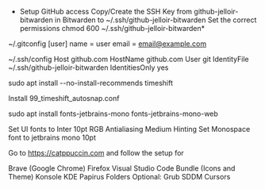 - Setup GitHub access
Copy/Create the SSH Key from github-jelloir-bitwarden in Bitwarden to ~/.ssh/github-jelloir-bitwarden
Set the correct permissions
chmod 600 ~/.ssh/github-jelloir-bitwarden*

~/.gitconfig
[user]
        name = user
        email = email@example.com

~/.ssh/config
Host github.com
  HostName github.com
  User git
  IdentityFile ~/.ssh/github-jelloir-bitwarden
  IdentitiesOnly yes


sudo apt install --no-install-recommends timeshift

Install 99_timeshift_autosnap.conf

sudo apt install fonts-jetbrains-mono fonts-jetbrains-mono-web

Set UI fonts to Inter 10pt RGB Antialiasing Medium Hinting
Set Monospace font to jetbrains mono 10pt

Go to https://catppuccin.com and follow the setup for

Brave (Google Chrome)
Firefox
Visual Studio Code Bundle (Icons and Theme)
Konsole
KDE
Papirus Folders
Optional:
Grub
SDDM
Cursors


